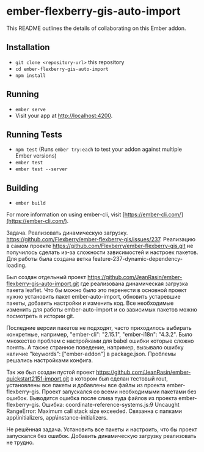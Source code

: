 # ember-flexberry-gis-auto-import

This README outlines the details of collaborating on this Ember addon.

## Installation

* `git clone <repository-url>` this repository
* `cd ember-flexberry-gis-auto-import`
* `npm install`

## Running

* `ember serve`
* Visit your app at [http://localhost:4200](http://localhost:4200).

## Running Tests

* `npm test` (Runs `ember try:each` to test your addon against multiple Ember versions)
* `ember test`
* `ember test --server`

## Building

* `ember build`

For more information on using ember-cli, visit [https://ember-cli.com/](https://ember-cli.com/).

Задача. 
Реализовать динамическую загрузку. https://github.com/Flexberry/ember-flexberry-gis/issues/237.
Реализацию в самом проекте https://github.com/Flexberry/ember-flexberry-gis.git не получилось сделать из-за сложности зависимостей и настроек пакетов. 
Для работы была создана ветка feature-237-dynamic-dependency-loading.

Был создан отдельный проект https://github.com/JeanRasin/ember-flexberry-gis-auto-import.git где реализована динамическая загрузка пакета leaflet.
Что бы можно было это перенести в основной проект нужно установить пакет ember-auto-import, обновить устаревшие пакеты, добавить настройки и изменить код.
Все необходимые изменить для работы ember-auto-import и со зависимых пакетов можно посмотреть в истории git.

Последние версии пакетов не подходят, часто приходилось выбирать конкретные, например, "ember-cli": "2.15.1", "ember-i18n": "4.3.2". 
Было множество проблем с настройками для babel ошибки которые сложно понять. А также странное поведение, например, вызывало ошибку наличие "keywords": ["ember-addon"] в package.json.
Проблемы решались настройками конфига.

Так же был создан пустой проект https://github.com/JeanRasin/ember-quickstart2151-import.git в котором был сделан тестовый rout, установлены все пакеты и добавлены все файлы из проекта ember-flexberry-gis. 
Проект запускался со всеми необходимыми пакетами без ошибок.
Выводится ошибка после слива туда файлов из проекта ember-flexberry-gis. 
Ошибка: coordinate-reference-systems.js:9 Uncaught RangeError: Maximum call stack size exceeded. Связанна с папками app\initializers, app\instance-initializers.

Не решённая задача.
Установить все пакеты и настроить, что бы проект запускался без ошибок. Добавить динамическую загрузку реализовать не трудно.
